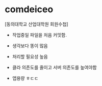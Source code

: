 # comdeiceo

[동의대학교 산업대학원 회원수첩]

- 작업중일 파일을 처음 커밋함.
- 생각보다 똥이 많음
- 처리할 필요성 높음

- 클라 의존도를 줄이고 서버 의존도를 높여야함
- 앱용량 ㅎㄷㄷ
